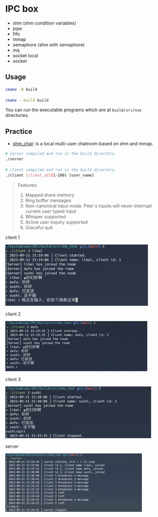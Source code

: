 # IPC box

- shm (shm condition variables)
- pipe
- fifo
- mmap
- semaphore (shm with semaphore)
- mq
- socket local
- socket



## Usage

```sh
cmake -B build

cmake --build build
```

You can run the executable programs which are at `build/src/xxx` directories.

## Practice


- [shm_chat](./src/shm_chat): is a local multi-user chatroom based on shm and mmap.
```sh
# server compiled and run in the build directory.
./server

# client compiled and run in the build directory.
./client [client_id](1-100) [user_name]
```

> Features:
>
> 1. Mapped share memory
> 2. Ring buffer messages
> 3. Non-canonical input mode. Peer`s inputs will never interrupt current user typed input
> 4. Whisper supported
> 5. Active user inquiry supported
> 6. Graceful quit

client 1

<img src="images/README/image-20230911152226013.png" alt="image-20230911152226013" style="zoom:50%;" />

client 2 

<img src="images/README/image-20230911152258608.png" alt="image-20230911152258608" style="zoom:45%;" />

client 3

<img src="images/README/image-20230911152349854.png" alt="image-20230911152349854" style="zoom:48%;" />

server

<img src="images/README/image-20230911152448826.png" alt="image-20230911152448826" style="zoom:42%;" />


